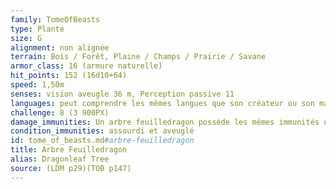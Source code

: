 ```yaml
---
family: TomeOfBeasts
type: Plante
size: G
alignment: non alignée
terrain: Bois / Forêt, Plaine / Champs / Prairie / Savane
armor_class: 16 (armure naturelle)
hit_points: 152 (16d10+64)
speed: 1,50m
senses: vision aveugle 36 m, Perception passive 11
languages: peut comprendre les mêmes langues que son créateur ou son maître désigné
challenge: 8 (3 900PX)
damage_immunities: Un arbre feuilledragon possède les mêmes immunités que son géniteur. Les arbres couleur noir, cuivre et vert sont immunisés contre les dégâts d'acide ; les arbres couleur bleu et bronze sont immunisés contre les dégâts de foudre ; les arbres couleur airain, or et rouge sont immunisés contre les dégâts de feu ; et les arbres couleur argent et blanc sont immunisés contre les dégâts de froid.
condition_immunities: assourdi et aveuglé
id: tome_of_beasts.md#arbre-feuilledragon
title: Arbre Feuilledragon
alias: Dragonleaf Tree
source: (LDM p29)(TOB p147)
---
```


